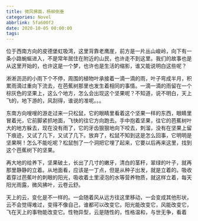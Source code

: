 ```yaml
---
title: 微风拂面，杨柳倒垂
categories: Novel
abbrlink: 5fa600f2
date: 2020-10-05 00:00:00
tags:
---
```


​	位于西南方向的皮德堡虹吸湾，这里背靠老鹰崖，前方是一片丛山峻岭，向下有一条小路蜿蜒进入，不是常年居住在附近的山民，也许走不到这里。我们的故事也是从这里开始的，也许这是一个梦，也许也是生活的缩影，谁又能说明白这些呢？
<!--more-->

​	淅淅沥沥的小雨下个不停，周围的植物叶承接着一滴一滴的雨，叶子弯成半月，积累雨滴过重向下流去，在芭蕉树那里也发生着相同的事情。一滴一滴的雨留在一个棕灰色的坚果上，这么个地方，怎么会出现这个坚果呢？不知道，说不明白，天上飞的，地下游的，风刮得，谁说的准呢。。。

​	 东南方向嗖嗖的游走过来一只松鼠，它的眼睛里看着这个坚果一样的东西，眼睛里冒着光，它前脚紧抓地面，飞快的往它方向跑去。手中抱着坚果，往它的芭蕉树叶大的地方躲去，现在没有雨了，它的牙齿狠狠地向下咬去，刺溜，没有在坚果上留下痕迹，又试了几下，又试了几下。放弃了，松鼠不知到这是怎么回事，它明明是坚果啊！怎么不能吃呢？松鼠刨了一个洞把它埋了起来，它要以后再来这里，找到这个芭蕉树下的坚果。

​	再大地的给养下，坚果破土，长出了几寸的嫩牙，清白的茎秆，翠绿的叶子，就再那里静静的立着。从地面看，应该是一丁点，但是从种子出发，就是立着的。吸收着穿过芭蕉叶的刺眼的阳光，吸收着土里浸泡的水等营养物质，就这样立着，每天阳光雨露，微风拂叶，云卷云舒。

​	天上的云，变化是不一样的。一会随着风从远方往这里移动，一会变成其他形状，云不会觉得难过，变得不像自己，谁都可以改变它。阳光能改变它，风能改变它，飞在天上的事物能改变它。性物异型，云是随性的，性格温和，与世无争，看着

